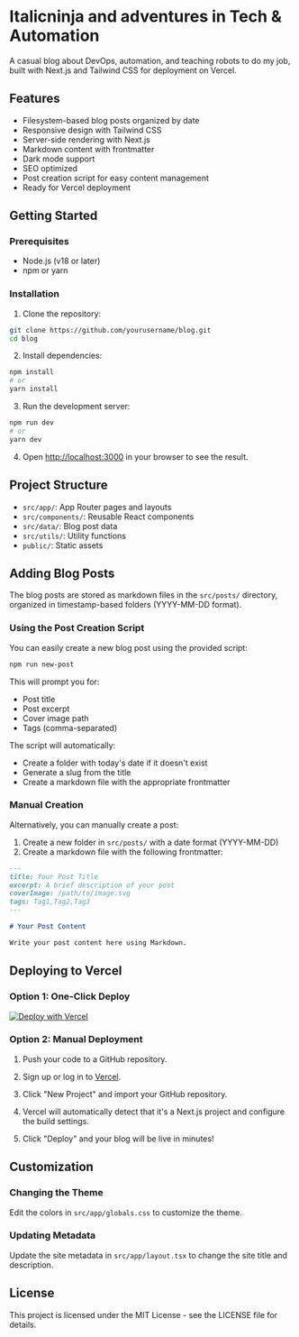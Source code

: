 # Italicninja and adventures in Tech & Automation

A casual blog about DevOps, automation, and teaching robots to do my job, built with Next.js and Tailwind CSS for deployment on Vercel.

## Features

- Filesystem-based blog posts organized by date
- Responsive design with Tailwind CSS
- Server-side rendering with Next.js
- Markdown content with frontmatter
- Dark mode support
- SEO optimized
- Post creation script for easy content management
- Ready for Vercel deployment

## Getting Started

### Prerequisites

- Node.js (v18 or later)
- npm or yarn

### Installation

1. Clone the repository:

```bash
git clone https://github.com/yourusername/blog.git
cd blog
```

2. Install dependencies:

```bash
npm install
# or
yarn install
```

3. Run the development server:

```bash
npm run dev
# or
yarn dev
```

4. Open [http://localhost:3000](http://localhost:3000) in your browser to see the result.

## Project Structure

- `src/app/`: App Router pages and layouts
- `src/components/`: Reusable React components
- `src/data/`: Blog post data
- `src/utils/`: Utility functions
- `public/`: Static assets

## Adding Blog Posts

The blog posts are stored as markdown files in the `src/posts/` directory, organized in timestamp-based folders (YYYY-MM-DD format).

### Using the Post Creation Script

You can easily create a new blog post using the provided script:

```bash
npm run new-post
```

This will prompt you for:
- Post title
- Post excerpt
- Cover image path
- Tags (comma-separated)

The script will automatically:
- Create a folder with today's date if it doesn't exist
- Generate a slug from the title
- Create a markdown file with the appropriate frontmatter

### Manual Creation

Alternatively, you can manually create a post:

1. Create a new folder in `src/posts/` with a date format (YYYY-MM-DD)
2. Create a markdown file with the following frontmatter:

```markdown
---
title: Your Post Title
excerpt: A brief description of your post
coverImage: /path/to/image.svg
tags: Tag1,Tag2,Tag3
---

# Your Post Content

Write your post content here using Markdown.
```

## Deploying to Vercel

### Option 1: One-Click Deploy

[![Deploy with Vercel](https://vercel.com/button)](https://vercel.com/new/clone?repository-url=https%3A%2F%2Fgithub.com%2Fyourusername%2Fblog-blog)

### Option 2: Manual Deployment

1. Push your code to a GitHub repository.

2. Sign up or log in to [Vercel](https://vercel.com).

3. Click "New Project" and import your GitHub repository.

4. Vercel will automatically detect that it's a Next.js project and configure the build settings.

5. Click "Deploy" and your blog will be live in minutes!

## Customization

### Changing the Theme

Edit the colors in `src/app/globals.css` to customize the theme.

### Updating Metadata

Update the site metadata in `src/app/layout.tsx` to change the site title and description.

## License

This project is licensed under the MIT License - see the LICENSE file for details.
